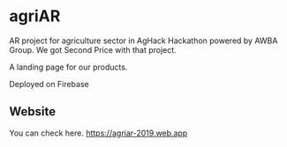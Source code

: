# agriAR
AR project for agriculture sector in AgHack Hackathon powered by AWBA Group. We got Second Price with that project.

A landing page for our products.

Deployed on Firebase


## Website 
You can check here. https://agriar-2019.web.app
